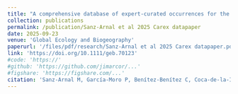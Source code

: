 ```yaml
---
title: "A comprehensive database of expert-curated occurrences for the genus <i>Carex</i> L. (Cyperaceae)"
collection: publications
permalink: /publication/Sanz-Arnal et al 2025 Carex datapaper
date: 2025-09-23
venue: 'Global Ecology and Biogeography'
paperurl: '/files/pdf/research/Sanz-Arnal et al 2025 Carex datapaper.pdf'
link: 'https://doi.org/10.1111/geb.70123'
#code: 'https://'
#github: 'https://github.com/jimarcor/...'
#figshare: 'https://figshare.com/...'
citation: 'Sanz-Arnal M, García-Moro P, Benítez-Benítez C, Coca-de-la-Iglesia M, Gallego-Narbón A, Barciela C, Bartolucci F, Bhandari P, Bradley M, Cano A, Derouaux A, Donadío S, Escudero M, Fabbroni M, Ford KA, Galasso G, Gebauer S, González-Elizondo MS, Hamon D, Hoffmann MH,  Jin X-F, Koopman J, Li B, Lois R, Lu Y-F, Luceño M, <b>Márquez-Corro JI</b>, Martín-Bravo S, Mesterházy A, Míguez M, Morales-Alonso A, Muasya AM, Muñoz-Schüler P, Naczi RFC, Oleas N, Pereira-Silva L, Řepka R, Reznicek AA, Sanbonmatsu KK, Sánchez E, Spalink D, Strid A, Vanormelingen P, Verloove F, Wilson KL, Yano O, Zhang S, Jiménez-Mejías P. 2025. &quot;A comprehensive database of expert-curated occurrences for the genus <i>Carex</i> L. (Cyperaceae)&quot; <i>Global Ecology and Biogeography</i> 34(9): e70123. doi:10.1111/geb.70123'
---
```

